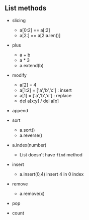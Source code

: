 ## List methods

- slicing
    - a[0:2] == a[:2]
    - a[2:] == a[2:a.len()]

- plus
    - a + b
    - a * 3
    - a.extend(b)

- modify
    - a[2] = 4
    - a[1:2] = ['a','b','c'] : insert
    - a[1] = ['a','b','c'] : replace
    - del a[x:y] / del a[x]

- append
- sort
    - a.sort()
    - a.reverse()
    
- a.index(number)
    - List doesn't have `find` method

- insert
    - a.insert(0,4) insert 4 in 0 index

- remove
    - a.remove(x)    

- pop
- count    
